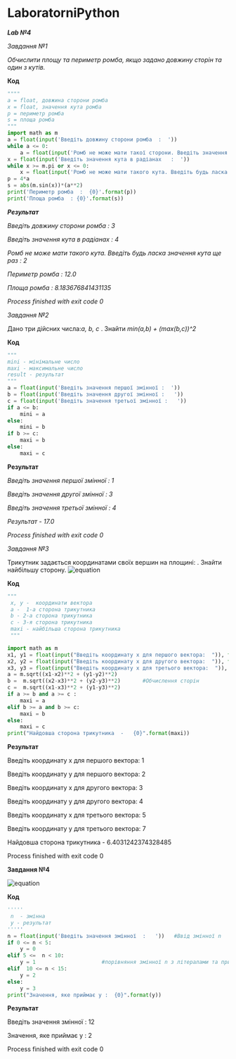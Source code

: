 # LaboratorniPython
**_Lab №4_**

_Завдання №1_

_Обчислити площу та периметр ромба, якщо задано довжину сторін та один з кутів._

**Код**

```python
""""
a = float, довжина сторони ромба
x = float, значення кута ромба
p = периметр ромба
s = площа ромба
"""
import math as m
a = float(input('Введіть довжину сторони ромба  :  '))
while a <= 0:
    a = float(input('Ромб не може мати такої сторони. Введіть значення ще раз  : '))
x = float(input('Введіть значення кута в радіанах   :  '))
while x >= m.pi or x <= 0:
    x = float(input('Ромб не може мати такого кута. Введіть будь ласка значення кута ще раз  :  '))
p = 4*a
s = abs(m.sin(x))*(a**2)
print('Периметр ромба  :  {0}'.format(p))
print('Площа ромба  : {0}'.format(s))
```
**_Результат_**

_Введіть довжину сторони ромба  :  3_

_Введіть значення кута в радіанах   :  4_

_Ромб не може мати такого кута. Введіть будь ласка значення кута ще раз  :  2_

_Периметр ромба  :  12.0_

_Площа ромба  : 8.183676841431135_


_Process finished with exit code 0_

_Завдання №2_

Дано три дійсних числа:_a, b, c_ . Знайти _min(a,b) + (max(b,c))^2_

**Код**

```python
"""
mini - мінімальне число
maxi - максимальне число
result - результат
"""
a = float(input('Введіть значення першої змінної :  '))
b = float(input('Введіть значення другої змінної :   '))
c = float(input('Введіть значення третьої змінної :   '))
if a <= b:
    mini = a
else:
    mini = b
if b >= c:
    maxi = b
else:
    maxi = c
```
**Результат**

_Введіть значення першої змінної :  1_

_Введіть значення другої змінної :   3_

_Введіть значення третьої змінної :   4_

_Результат - 17.0_

_Process finished with exit code 0_

_Завдання №3_

Трикутник задається координатами своїх вершин на площині: . Знайти найбільшу сторону.
![equation](http://www.sciweavers.org/upload/Tex2Img_1640369913/render.png)

**Код**

```python
"""
 х, у -  координати вектора
 a -  1-а сторона трикутника
 b - 2-а сторона трикутника
 c - 3-я сторона трикутника
 maxi - найбільша сторона трикутника
 """

import math as m
x1, y1 = float(input("Введіть координату х для першого вектора:  ")), float(input("Введіть координату у для першого вектора:  "))
x2, y2 = float(input("Введіть координату х для другого вектора:  ")), float(input("Введіть координату у для другого вектора:  "))#Ввід координат
x3, y3 = float(input("Введіть координату х для третього вектора:  ")), float(input("Введіть координату у для третього вектора:  "))
a = m.sqrt((x1-x2)**2 + (y1-y2)**2)
b =  m.sqrt((x2-x3)**2 + (y2-y3)**2)       #Обчислення сторін
c =  m.sqrt((x1-x3)**2 + (y1-y3)**2)
if a >= b and a >= c :        
    maxi = a
elif b >= a and b >= c:
    maxi = b
else:
    maxi = c
print("Найдовша сторона трикутника  -   {0}".format(maxi))
```
**Результат**

Введіть координату х для першого вектора:  1

Введіть координату у для першого вектора:  2

Введіть координату х для другого вектора:  3

Введіть координату у для другого вектора:  4

Введіть координату х для третього вектора:  5

Введіть координату у для третього вектора:  7

Найдовша сторона трикутника  -   6.4031242374328485


Process finished with exit code 0

**Завдання №4**


![equation](http://www.sciweavers.org/upload/Tex2Img_1640370612/render.png)

**Код**

```python
'''''
 n  - змінна 
 y - результат
'''''
n = float(input('Введіть значення змінної  :   '))   #Ввід змінної n
if 0 <= n < 5:
    y = 0
elif 5 <=  n < 10:
    y = 1                     #порівняння змінної n з літералами та присвоєння значення змінній у
elif  10 <= n < 15:
    y = 2
else:
    y = 3
print("Значення, яке приймає у :  {0}".format(y))
```

**Результат**

Введіть значення змінної  :   12

Значення, яке приймає у :  2


Process finished with exit code 0
